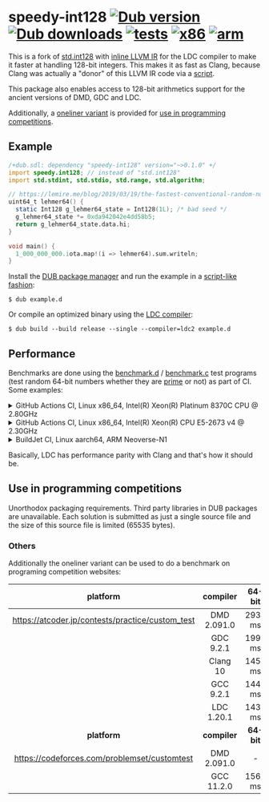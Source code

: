 # speedy-int128 [![Dub version](https://img.shields.io/dub/v/speedy-int128.svg)](https://code.dlang.org/packages/speedy-int128) [![Dub downloads](https://img.shields.io/dub/dt/speedy-int128.svg)](https://code.dlang.org/packages/speedy-int128) [![tests](https://github.com/ssvb/speedy-int128/actions/workflows/tests.yml/badge.svg)](https://github.com/ssvb/speedy-int128/actions/workflows/tests.yml) [![x86](https://github.com/ssvb/speedy-int128/actions/workflows/x86.yml/badge.svg)](https://github.com/ssvb/speedy-int128/actions/workflows/x86.yml) [![arm](https://github.com/ssvb/speedy-int128/actions/workflows/arm.yml/badge.svg)](https://github.com/ssvb/speedy-int128/actions/workflows/arm.yml)

This is a fork of [std.int128](https://dlang.org/phobos/std_int128.html) with
[inline LLVM IR](https://github.com/ssvb/speedy-int128/blob/readme/speedy/int128_core_ldc.d)
for the LDC compiler to make it faster at handling 128-bit integers. This makes it as
fast as Clang, because Clang was actually a "donor" of this LLVM IR code via a
[script](https://github.com/ssvb/speedy-int128/blob/readme/speedy/gen_int128_core_ldc.rb).

This package also enables access to 128-bit arithmetics support for the ancient versions
of DMD, GDC and LDC.

Additionally, a [oneliner variant](https://raw.githubusercontent.com/ssvb/speedy-int128/readme/speedy_int128_oneliner.d)
is provided for [use in programming competitions](https://github.com/ssvb/speedy-int128/tree/readme#use-in-programming-competitions).

## Example

```D
/+dub.sdl: dependency "speedy-int128" version="~>0.1.0" +/
import speedy.int128; // instead of "std.int128"
import std.stdint, std.stdio, std.range, std.algorithm;

// https://lemire.me/blog/2019/03/19/the-fastest-conventional-random-number-generator-that-can-pass-big-crush/
uint64_t lehmer64() {
  static Int128 g_lehmer64_state = Int128(1L); /* bad seed */
  g_lehmer64_state *= 0xda942042e4dd58b5;
  return g_lehmer64_state.data.hi;
}

void main() {
  1_000_000_000.iota.map!(i => lehmer64).sum.writeln;
}
```

Install the [DUB package manager](https://github.com/dlang/dub) and run the example in a [script-like fashion](https://dub.pm/advanced_usage):
```
$ dub example.d
```

Or compile an optimized binary using the [LDC compiler](https://github.com/ldc-developers/ldc/releases):
```
$ dub build --build release --single --compiler=ldc2 example.d
```

## Performance

Benchmarks are done using the [benchmark.d](https://raw.githubusercontent.com/ssvb/speedy-int128/main/benchmark.d) /
[benchmark.c](https://raw.githubusercontent.com/ssvb/speedy-int128/main/benchmark.c) test programs (test random
64-bit numbers whether they are [prime](https://en.wikipedia.org/wiki/Prime_number) or not) as part of CI.
Some examples:

<details>
  <summary>GitHub Actions CI, Linux x86_64, Intel(R) Xeon(R) Platinum 8370C CPU @ 2.80GHz</summary>

https://github.com/ssvb/speedy-int128/actions/runs/3859195372/jobs/6578500703

| language | compiler       | 64-bit     | 32-bit     | notes                        |
|:--------:|:--------------:|:----------:|:----------:|:----------------------------:|
| D        | DMD 2.100.2    | 2999 ms    | 10755 ms   | std.int128                   |
| D        | GDC 12.1.0     | 2943 ms    | -          | std.int128                   |
| D        | LDC 1.30.0     | 1930 ms    | 5765 ms    | std.int128                   |
| C/C++    | Clang 14.0.0   | 468 ms     | -          | -O3                          |
| D        | LDC 1.30.0     | 402 ms     | 3582 ms    | speedy.int128 v0.1.0         |
| C/C++    | GCC 11.3.0     | 393 ms     | -          | -O3                          |

</details>

<details>
  <summary>GitHub Actions CI, Linux x86_64, Intel(R) Xeon(R) CPU E5-2673 v4 @ 2.30GHz</summary>

https://github.com/ssvb/speedy-int128/actions/runs/3859220724/jobs/6578545848

| language | compiler       | 64-bit     | 32-bit     | notes                        |
|:--------:|:--------------:|:----------:|:----------:|:----------------------------:|
| D        | DMD 2.100.2    | 3854 ms    | 11125 ms   | std.int128                   |
| D        | GDC 12.1.0     | 3753 ms    | -          | std.int128                   |
| D        | LDC 1.30.0     | 2735 ms    | 6068 ms    | std.int128                   |
| C/C++    | Clang 14.0.0   | 1885 ms    | -          | -O3                          |
| D        | LDC 1.30.0     | 1801 ms    | 4011 ms    | speedy.int128 v0.1.0         |
| C/C++    | GCC 11.3.0     | 1792 ms    | -          | -O3                          |

</details>

<details>
  <summary>BuildJet CI, Linux aarch64, ARM Neoverse-N1</summary>

https://github.com/ssvb/speedy-int128/actions/runs/3859220721/jobs/6578545846

| language | compiler       | 64-bit     | 32-bit     | notes                        |
|:--------:|:--------------:|:----------:|:----------:|:----------------------------:|
| D        | GDC 12.1.0     | 2867 ms    | -          | std.int128                   |
| D        | LDC 1.30.0     | 1657 ms    | -          | std.int128                   |
| D        | LDC 1.28.0     | 941 ms     | 12739 ms   | speedy.int128 v0.1.0         |
| D        | LDC 1.30.0     | 934 ms     | -          | speedy.int128 v0.1.0         |
| C/C++    | Clang 14.0.0   | 922 ms     | -          | -O3                          |
| C/C++    | GCC 11.2.0     | 898 ms     | -          | -O3                          |

</details>

Basically, LDC has performance parity with Clang and that's how it should be.

## Use in programming competitions

Unorthodox packaging requirements. Third party libraries in DUB packages are unavailable.
Each solution is submitted as just a single source file and the size of this source
file is limited (65535 bytes).

### Others

Additionally the oneliner variant can be used to do a benchmark on programing competition websites:

| platform                                         | compiler       | 64-bit     | 32-bit     | notes                        |
|:------------------------------------------------:|:--------------:|:----------:|:----------:|:----------------------------:|
| https://atcoder.jp/contests/practice/custom_test | DMD 2.091.0    | 2938 ms    | -          | speedy.int128 oneliner       |
|                                                  | GDC 9.2.1      | 1990 ms    | -          | speedy.int128 oneliner       |
|                                                  | Clang 10       | 1453 ms    | -          |                              |
|                                                  | GCC 9.2.1      | 1440 ms    | -          |                              |
|                                                  | LDC 1.20.1     | 1437 ms    | -          | speedy.int128 oneliner       |
| **platform**                                     | **compiler**   | **64-bit** | **32-bit** | **notes**                    |
| https://codeforces.com/problemset/customtest     | DMD 2.091.0    | -          | 9032 ms    | speedy.int128 oneliner       |
|                                                  | GCC 11.2.0     | 1560 ms    | -          |                              |
